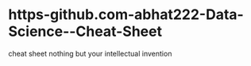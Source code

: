 # https-github.com-abhat222-Data-Science--Cheat-Sheet
cheat sheet nothing but your intellectual invention

